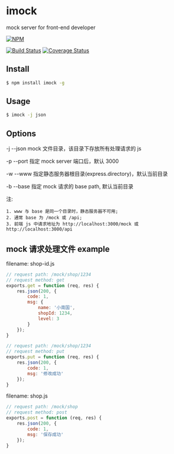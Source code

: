 # imock 
mock server for front-end developer

[![NPM](https://nodei.co/npm/imock.png)](https://nodei.co/npm/imock/)

[![Build Status](https://travis-ci.org/dmccer/imock.svg)](https://travis-ci.org/dmccer/imock)
[![Coverage Status](https://coveralls.io/repos/dmccer/imock/badge.png?branch=master)](https://coveralls.io/r/dmccer/imock?branch=master)

## Install

```bash
$ npm install imock -g
```

## Usage

```bash
$ imock -j json
```

## Options

-j --json mock 文件目录，该目录下存放所有处理请求的 js

-p --port 指定 mock server 端口后，默认 3000

-w --www 指定静态服务器根目录(express.directory)，默认当前目录 

-b --base 指定 mock 请求的 base path, 默认当前目录


注: 

    1. www 与 base 是同一个目录时，静态服务器不可用;
    2. 通常 base 为 /mock 或 /api;
    3. 前端 js 中请求地址为 http://localhost:3000/mock 或 http://localhost:3000/api


## mock 请求处理文件 example

filename: shop-id.js

```javascript
// request path: /mock/shop/1234
// request method: get
exports.get = function (req, res) {
    res.json(200, {
        code: 1,
        msg: {
            name: '小南国',
            shopId: 1234,
            level: 3
        }
    });
}

// request path: /mock/shop/1234 
// request method: put
exports.put = function (req, res) {
    res.json(200, {
        code: 1,
        msg: '修改成功'
    });
}
```

filename: shop.js

```javascript
// request path: /mock/shop
// request method: post
exports.post = function (req, res) {
    res.json(200, {
        code: 1,
        msg: '保存成功'
    });
}
```
